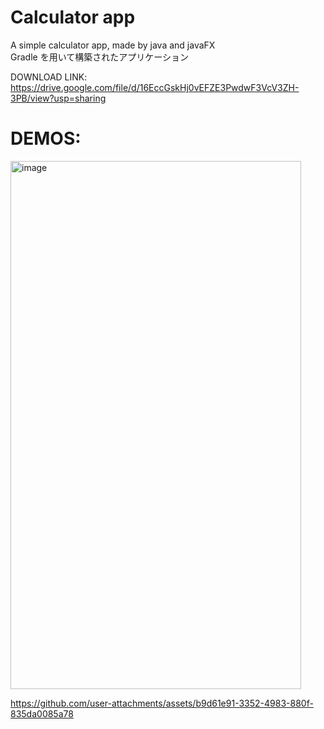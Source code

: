 # Calculator app
A simple calculator app, made by java and javaFX  
Gradle を用いて構築されたアプリケーション

DOWNLOAD LINK: https://drive.google.com/file/d/16EccGskHj0vEFZE3PwdwF3VcV3ZH-3PB/view?usp=sharing

# DEMOS:
<img width="465" height="845" alt="image" src="https://github.com/user-attachments/assets/26ddcb90-2112-4912-abf0-fc44114f68b8" />


https://github.com/user-attachments/assets/b9d61e91-3352-4983-880f-835da0085a78


